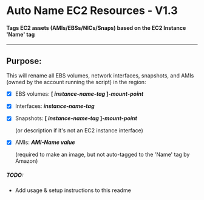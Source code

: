#   Auto Name EC2 Resources - V1.3
#### Tags EC2 assets (AMIs/EBSs/NICs/Snaps) based on the EC2 Instance 'Name' tag
--------------------------------------------------------------------------------
## Purpose:
This will rename all EBS volumes, network interfaces, snapshots, and AMIs (owned by the account running the script) in the region:
- [x] EBS volumes:  **[ _instance-name-tag_ ]-_mount_-_point_**
- [x] Interfaces: **_instance-name-tag_**
- [x] Snapshots: **[ _instance-name-tag_ ]-_mount_-_point_**

  (or description if it's not an EC2 instance interface)
- [x] AMIs: __*AMI-Name value*__

  (required to make an image, but not auto-tagged to the 'Name' tag by Amazon)



##### TODO:
  * Add usage & setup instructions to this readme
